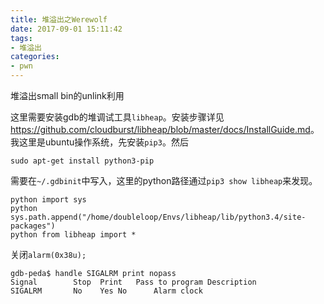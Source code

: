 ```yaml
---
title: 堆溢出之Werewolf
date: 2017-09-01 15:11:42
tags:
- 堆溢出
categories:
- pwn
---
```


堆溢出small bin的unlink利用

<!-- more -->

这里需要安装gdb的堆调试工具`libheap`。安装步骤详见<https://github.com/cloudburst/libheap/blob/master/docs/InstallGuide.md>。
我这里是ubuntu操作系统，先安装`pip3`。然后

```
sudo apt-get install python3-pip
```
需要在`~/.gdbinit`中写入，这里的python路径通过`pip3 show libheap`来发现。
```
python import sys
python sys.path.append("/home/doubleloop/Envs/libheap/lib/python3.4/site-packages")
python from libheap import *
```

关闭`alarm(0x38u);`
```
gdb-peda$ handle SIGALRM print nopass
Signal        Stop	Print	Pass to program	Description
SIGALRM       No	Yes	No		Alarm clock
```


